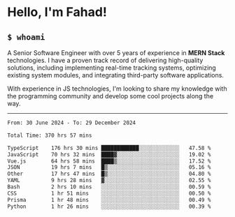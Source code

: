 <h1>Hello, I'm Fahad!</h1>

<h2><code>$ whoami</code></h2>

A Senior Software Engineer with over 5 years of experience in **MERN Stack** technologies. I have a proven track record of delivering high-quality solutions, including implementing real-time tracking systems, optimizing existing system modules, and integrating third-party software applications.

With experience in JS technologies, I'm looking to share my knowledge with the programming community and develop some cool projects along the way.

---

<!--START_SECTION:waka-->

```txt
From: 30 June 2024 - To: 29 December 2024

Total Time: 370 hrs 57 mins

TypeScript    176 hrs 30 mins ████████████░░░░░░░░░░░░░   47.58 %
JavaScript    70 hrs 32 mins  ████▓░░░░░░░░░░░░░░░░░░░░   19.02 %
Vue.js        64 hrs 58 mins  ████▒░░░░░░░░░░░░░░░░░░░░   17.52 %
JSON          19 hrs 7 mins   █▒░░░░░░░░░░░░░░░░░░░░░░░   05.16 %
Other         17 hrs 47 mins  █▒░░░░░░░░░░░░░░░░░░░░░░░   04.80 %
YAML          9 hrs 28 mins   ▓░░░░░░░░░░░░░░░░░░░░░░░░   02.55 %
Bash          2 hrs 10 mins   ░░░░░░░░░░░░░░░░░░░░░░░░░   00.59 %
CSS           1 hr 51 mins    ░░░░░░░░░░░░░░░░░░░░░░░░░   00.50 %
Prisma        1 hr 48 mins    ░░░░░░░░░░░░░░░░░░░░░░░░░   00.49 %
Python        1 hr 26 mins    ░░░░░░░░░░░░░░░░░░░░░░░░░   00.39 %
```

<!--END_SECTION:waka-->

<!--
**heyFahad/heyFahad** is a ✨ _special_ ✨ repository because its `README.md` (this file) appears on your GitHub profile.

Here are some ideas to get you started:

- 🔭 I’m currently working on ...
- 🌱 I’m currently learning ...
- 👯 I’m looking to collaborate on ...
- 🤔 I’m looking for help with ...
- 💬 Ask me about ...
- 📫 How to reach me: ...
- 😄 Pronouns: ...
- ⚡ Fun fact: ...
-->
